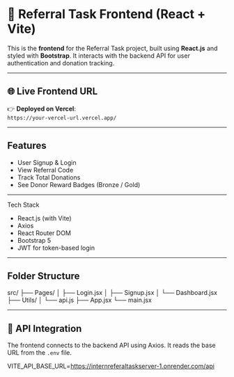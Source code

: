# 🌟 Referral Task Frontend (React + Vite)

This is the **frontend** for the Referral Task project, built using **React.js** and styled with **Bootstrap**. It interacts with the backend API for user authentication and donation tracking.

---

## 🌐 Live Frontend URL

👉 **Deployed on Vercel**:  
`https://your-vercel-url.vercel.app/`  


---

## Features

-  User Signup & Login
-  View Referral Code
-  Track Total Donations
- See Donor Reward Badges (Bronze / Gold)

---

 Tech Stack

- React.js (with Vite)
- Axios
- React Router DOM
- Bootstrap 5
- JWT for token-based login

---

##  Folder Structure

src/
├── Pages/ 
│ ├── Login.jsx
│ ├── Signup.jsx
│ └── Dashboard.jsx
├── Utils/
│ └── api.js
├── App.jsx
└── main.jsx


---

## 🔗 API Integration

The frontend connects to the backend API using Axios. It reads the base URL from the `.env` file.

VITE_API_BASE_URL=https://internreferaltaskserver-1.onrender.com/api




